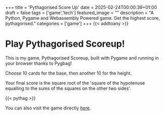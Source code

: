 +++
title = 'Pythagorised Score Up'
date = 2025-02-24T00:00:39+01:00
draft = false
tags = ['game','tech']
featured_image = ""
description = "A Python, Pygame and Webassembly Powered game. Get the highest score, pythagorised."
categories = ['game']
+++
{{< addtoany >}} 

# Play Pythagorised Scoreup!

This is my game, Pythagorised Scoreup, built with Pygame and running in your browser thanks to Pygbag!

Choose 10 cards for the base, then another 10 for the height.

Your final score is the square root of the 'square of the hypotenuse equalling to the sums of the squares on the other two sides'.

{{< pythag >}} 

You can also visit the game directly [here](/pythag/index.html).
